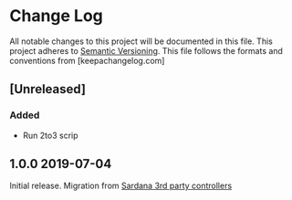 # Change Log
All notable changes to this project will be documented in this file.
This project adheres to [Semantic Versioning](http://semver.org/).
This file follows the formats and conventions from [keepachangelog.com]

## [Unreleased]

### Added
- Run 2to3 scrip 

## 1.0.0 2019-07-04

Initial release. Migration from [Sardana 3rd party controllers](https://git.code.sf.net/p/sardana/controllers.git)
